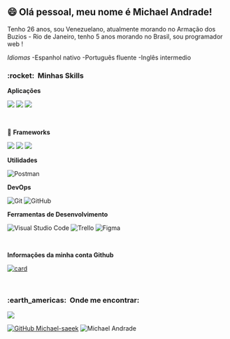 
## 😄 Olá pessoal, meu nome é <strong>Michael Andrade!</strong>

Tenho 26 anos, sou Venezuelano, atualmente morando no Armação dos Buzios - Rio de Janeiro, tenho 5 anos morando no Brasil, sou programador web !

*Idiomas*
-Espanhol nativo
-Português fluente
-Inglês intermedio

<h3> :rocket: &nbsp;Minhas Skills </h3>

**Aplicações**

  <img src="https://img.shields.io/badge/HTML5-E34F26?style=for-the-badge&logo=html5&logoColor=white" /> <img src="https://img.shields.io/badge/CSS3-1572B6?style=for-the-badge&logo=css3&logoColor=white" /> <img src="https://img.shields.io/badge/JavaScript-323330?style=for-the-badge&logo=javascript&logoColor=F7DF1E" />

<br/>

  🔮 **Frameworks**

  <img src="https://img.shields.io/badge/React-20232A?style=for-the-badge&logo=react&logoColor=61DAFB" /> <img src="https://img.shields.io/badge/Tailwind_CSS-38B2AC?style=for-the-badge&logo=tailwind-css&logoColor=white" /> <img src="https://img.shields.io/badge/Express.js-404D59?style=for-the-badge" />

**Utilidades**

  ![Postman](https://img.shields.io/badge/-Postman-333333?style=flat&logo=postman)

**DevOps**

  ![Git](https://img.shields.io/badge/-Git-333333?style=flat&logo=git)
  ![GitHub](https://img.shields.io/badge/-GitHub-333333?style=flat&logo=github)

**Ferramentas de Desenvolvimento**

  ![Visual Studio Code](https://img.shields.io/badge/-Visual%20Studio%20Code-333333?style=flat&logo=visual-studio-code&logoColor=007ACC)
  ![Trello](https://img.shields.io/badge/-Trello-333333?style=flat&logo=trello&logoColor=007ACC)
  ![Figma](https://img.shields.io/badge/-Figma-333333?style=flat&logo=figma&logoColor=007ACC)

<br/>

**Informações da minha conta Github**

[![card](https://github-readme-stats.vercel.app/api?username=michael-saeek&theme=default)](https://github.com/Michael-saeek)

<br/>

<h3> :earth_americas: &nbsp;Onde me encontrar: </h3> 

<p align="left">
  <a href="https://www.linkedin.com/in/michael-andrade-955073203/" alt="Linkedin">
  <img src="https://img.shields.io/badge/-Linkedin-0e76a8?style=flat-square&logo=Linkedin&logoColor=white&link=LINK-DO-SEU-LINKEDIN" /></a>
</p>  

[![GitHub Michael-saeek]( https://img.shields.io/github/followers/Michael-saeek?label=follow&style=social)](https://github.com/Michael-saeek)
![Michael Andrade](https://komarev.com/ghpvc/?username=Michael-saaek&color=006bed)
